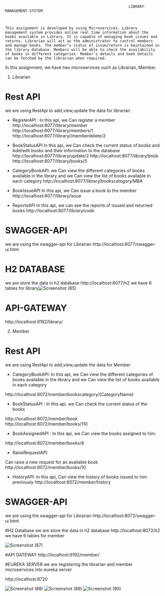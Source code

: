                                                             LIBRARY-MANAGEMENT-SYSTEM 
                                                  
                                                                          
                                                                          This assignment is developed by using Microservices. Library management system provides online real time information about the books available in Library. It is capable of managing book issues and returns. Librarian will act as the administrator to control members and manage books. The member’s status of issue/return is maintained in the library database. Members will be able to check the availability of books in different categories. Member’s details and book details can be fetched by the librarian when required. 
                                                                          
 In this assignment, we have two microservices such as Librarian, Member.
 1. Librarian
 
 # Rest API
we are using RestApi to add,view,update the data for librarian

*  RegisterAPI :
In this api, we Can register a member
http://localhost:8077/library/member
http://localhost:8077/library/members/1
http://localhost:8077/library//memberdelete/2

*  BookStatusAPI
In this api, we Can check the current status of books and Add/edit books and their information to the database
http://localhost:8077/library/update/2
http://localhost:8077/library/book
http://localhost:8077/library/books/5

*  CategoryBookAPI:
we Can view the different categories of books available in the library and we Can view the list of books available in each category
http://localhost:8077/library/bookscategory/MBA

*  BookIssueAPI
In this api, we Can issue a book to the member
http://localhost:8077/library/issue

*  ReportsAPI
In this api, we can see the reports of issued and returned books
http://localhost:8077/library/code

# SWAGGER-API
we are using the swagger-api for Librarian
http://localhost:8077/swagger-ui.html

# H2 DATABASE

we are store the data in h2 database
http://localhost:8077/h2
we have 6 tables for library![Screenshot (85)](https://user-images.githubusercontent.com/113039639/188908425-9dbb1e47-96a0-4344-8702-662d3b2b1c78.png)

# API-GATEWAY 
http://localhost:9192/library/

2. Member

# Rest API
we are using RestApi to add,view,update the data for Member

*  CategoryBookAPI:
In this api, we Can view the different categories of books available in the library and we Can view the list of books available in each category

http://localhost:8072/member/bookscategory/{CategoryName}

*  BookStatusAPI :
In this api, we Can check the current status of the books

http://localhost:8072/member/book
http://localhost:8072/member/books/110

*  BookAssignedAPI :
In this api, we Can view the books assigned to him.

http://localhost:8072/member/books/6

*  RaiseRequestAPI:

Can raise a new request for an available book
http://localhost:8072/member/books/10

*  HistoryAPI:
In this api, Can view the history of books issued to him previously
http://localhost:8072/member/history

# SWAGGER-API
we are using the swagger-api for Librarian
http://localhost:8072/swagger-ui.html

#H2 Database
we are store the data in h2 database
http://localhost:8072/h2
we have 6 tables for member

![Screenshot (87)](https://user-images.githubusercontent.com/113039639/188909762-83f6b017-7e56-4f3c-a6da-a525132318f5.png)

#API GATEWAY
http://localhost:9192/member/

#EUREKA SERVER
 we are registering the librarian and member microservices into eureka server

http://localhost:8720

![Screenshot (88)](https://user-images.githubusercontent.com/113039639/188912076-7678593c-f491-4751-9f7a-62136af0996c.png)
![Screenshot (89)](https://user-images.githubusercontent.com/113039639/188912150-b223a85f-0fac-410f-bf32-d5407e5a3d92.png)
![Screenshot (90)](https://user-images.githubusercontent.com/113039639/188912230-afc408b1-f257-4bff-99ac-eecc0dd43f2e.png)


